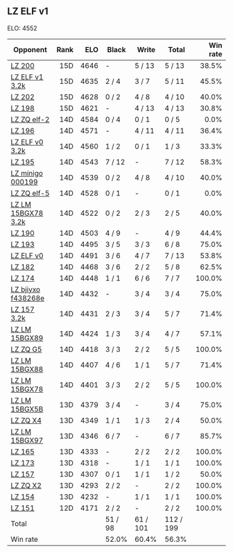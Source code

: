 ## LZ ELF v1 ##

ELO: 4552

Opponent | Rank | ELO | Black | Write | Total | Win rate
---------|-----:|----:|-------|-------|-------|-------:
[LZ 200](LZ%20200.md) | 15D | 4646 | - | 5 / 13 | 5 / 13 | 38.5%
[LZ ELF v1 3.2k](LZ%20ELF%20v1%203.2k.md) | 15D | 4635 | 2 / 4 | 3 / 7 | 5 / 11 | 45.5%
[LZ 202](LZ%20202.md) | 15D | 4628 | 0 / 2 | 4 / 8 | 4 / 10 | 40.0%
[LZ 198](LZ%20198.md) | 15D | 4621 | - | 4 / 13 | 4 / 13 | 30.8%
[LZ ZQ elf-2](LZ%20ZQ%20elf-2.md) | 14D | 4584 | 0 / 4 | 0 / 1 | 0 / 5 | 0.0%
[LZ 196](LZ%20196.md) | 14D | 4571 | - | 4 / 11 | 4 / 11 | 36.4%
[LZ ELF v0 3.2k](LZ%20ELF%20v0%203.2k.md) | 14D | 4560 | 1 / 2 | 0 / 1 | 1 / 3 | 33.3%
[LZ 195](LZ%20195.md) | 14D | 4543 | 7 / 12 | - | 7 / 12 | 58.3%
[LZ minigo 000199](LZ%20minigo%20000199.md) | 14D | 4539 | 0 / 2 | 4 / 8 | 4 / 10 | 40.0%
[LZ ZQ elf-5](LZ%20ZQ%20elf-5.md) | 14D | 4528 | 0 / 1 | - | 0 / 1 | 0.0%
[LZ LM 15BGX78 3.2k](LZ%20LM%2015BGX78%203.2k.md) | 14D | 4522 | 0 / 2 | 2 / 3 | 2 / 5 | 40.0%
[LZ 190](LZ%20190.md) | 14D | 4503 | 4 / 9 | - | 4 / 9 | 44.4%
[LZ 193](LZ%20193.md) | 14D | 4495 | 3 / 5 | 3 / 3 | 6 / 8 | 75.0%
[LZ ELF v0](LZ%20ELF%20v0.md) | 14D | 4491 | 3 / 6 | 4 / 7 | 7 / 13 | 53.8%
[LZ 182](LZ%20182.md) | 14D | 4468 | 3 / 6 | 2 / 2 | 5 / 8 | 62.5%
[LZ 174](LZ%20174.md) | 14D | 4448 | 1 / 1 | 6 / 6 | 7 / 7 | 100.0%
[LZ bjiyxo f438268e](LZ%20bjiyxo%20f438268e.md) | 14D | 4432 | - | 3 / 4 | 3 / 4 | 75.0%
[LZ 157 3.2k](LZ%20157%203.2k.md) | 14D | 4431 | 2 / 3 | 3 / 4 | 5 / 7 | 71.4%
[LZ LM 15BGX89](LZ%20LM%2015BGX89.md) | 14D | 4424 | 1 / 3 | 3 / 4 | 4 / 7 | 57.1%
[LZ ZQ G5](LZ%20ZQ%20G5.md) | 14D | 4418 | 3 / 3 | 2 / 2 | 5 / 5 | 100.0%
[LZ LM 15BGX88](LZ%20LM%2015BGX88.md) | 14D | 4407 | 4 / 6 | 1 / 1 | 5 / 7 | 71.4%
[LZ LM 15BGX78](LZ%20LM%2015BGX78.md) | 14D | 4401 | 3 / 3 | 2 / 2 | 5 / 5 | 100.0%
[LZ LM 15BGX5B](LZ%20LM%2015BGX5B.md) | 13D | 4379 | 3 / 4 | - | 3 / 4 | 75.0%
[LZ ZQ X4](LZ%20ZQ%20X4.md) | 13D | 4349 | 1 / 1 | 1 / 3 | 2 / 4 | 50.0%
[LZ LM 15BGX97](LZ%20LM%2015BGX97.md) | 13D | 4346 | 6 / 7 | - | 6 / 7 | 85.7%
[LZ 165](LZ%20165.md) | 13D | 4333 | - | 2 / 2 | 2 / 2 | 100.0%
[LZ 173](LZ%20173.md) | 13D | 4318 | - | 1 / 1 | 1 / 1 | 100.0%
[LZ 157](LZ%20157.md) | 13D | 4307 | 0 / 1 | 1 / 1 | 1 / 2 | 50.0%
[LZ ZQ X2](LZ%20ZQ%20X2.md) | 13D | 4293 | 2 / 2 | - | 2 / 2 | 100.0%
[LZ 154](LZ%20154.md) | 13D | 4232 | - | 1 / 1 | 1 / 1 | 100.0%
[LZ 151](LZ%20151.md) | 12D | 4171 | 2 / 2 | - | 2 / 2 | 100.0%
Total | | | 51 / 98 | 61 / 101 | 112 / 199 | 
Win rate| | | 52.0% | 60.4% | 56.3% | 
